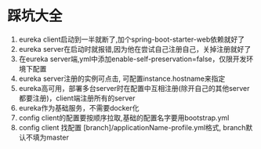 # 踩坑大全
1. eureka client启动到一半就断了,加个spring-boot-starter-web依赖就好了
2. eureka server在启动时就报错,因为他在尝试自己注册自己，关掉注册就好了
3. 在eureka server端,yml中添加enable-self-preservation=false，仅限开发环境下配置
4. eureka server注册的实例可点击, 可配置instance.hostname来指定
5. eureka高可用，部署多台server时在配置中互相注册(除开自己的其他server都要注册)，client端注册所有的server
6. eureka作为基础服务，不需要docker化
7. config client的配置要按顺序拉取,基础的配置名字要用bootstrap.yml
8. config client 找配置 [branch]/applicationName-profile.yml格式, branch默认不填为master